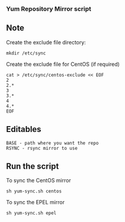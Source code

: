 ### Yum Repository Mirror script

## Note
Create the exclude file directory: 
```
mkdir /etc/sync
```

Create the exclude file for CentOS (if required)
```
cat > /etc/sync/centos-exclude << EOF
2
2.*
3
3.*
4
4.*
EOF
```

## Editables
```
BASE - path where you want the repo
RSYNC - rsync mirror to use
```

## Run the script

To sync the CentOS mirror
```
sh yum-sync.sh centos
```

To sync the EPEL mirror
```
sh yum-sync.sh epel
```
